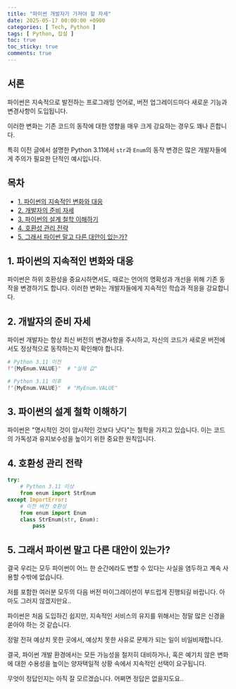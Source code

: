 ```yaml
---
title: "파이썬 개발자가 가져야 할 자세"
date: 2025-05-17 00:00:00 +0900
categories: [ Tech, Python ]
tags: [ Python, 잡설 ]
toc: true
toc_sticky: true
comments: true
---
```


## 서론

파이썬은 지속적으로 발전하는 프로그래밍 언어로, 버전 업그레이드마다 새로운 기능과 변경사항이 도입됩니다. 

이러한 변화는 기존 코드의 동작에 대한 영향을 매우 크게 강요하는 경우도 꽤나 흔합니다. 

특히 이전 글에서 설명한 Python 3.11에서 `str`과 `Enum`의 동작 변경은 많은 개발자들에게 주의가 필요한 단적인 예시입니다.

## 목차
- [1. 파이썬의 지속적인 변화와 대응](#1-파이썬의-지속적인-변화와-대응)
- [2. 개발자의 준비 자세](#2-개발자의-준비-자세)
- [3. 파이썬의 설계 철학 이해하기](#3-파이썬의-설계-철학-이해하기)
- [4. 호환성 관리 전략](#4-호환성-관리-전략)
- [5. 그래서 파이썬 말고 다른 대안이 있는가?](#5-그래서-파이썬-말고-다른-대안이-있는가)

## 1. 파이썬의 지속적인 변화와 대응

파이썬은 하위 호환성을 중요시하면서도, 때로는 언어의 명확성과 개선을 위해 기존 동작을 변경하기도 합니다. 이러한 변화는 개발자들에게 지속적인 학습과 적응을 강요합니다.

## 2. 개발자의 준비 자세

파이썬 개발자는 항상 최신 버전의 변경사항을 주시하고, 자신의 코드가 새로운 버전에서도 정상적으로 동작하는지 확인해야 합니다.

```python
# Python 3.11 이전
f"{MyEnum.VALUE}"  # "실제 값"

# Python 3.11 이후
f"{MyEnum.VALUE}"  # "MyEnum.VALUE"
```

## 3. 파이썬의 설계 철학 이해하기

파이썬은 "명시적인 것이 암시적인 것보다 낫다"는 철학을 가지고 있습니다. 이는 코드의 가독성과 유지보수성을 높이기 위한 중요한 원칙입니다.

## 4. 호환성 관리 전략

```python
try:
    # Python 3.11 이상
    from enum import StrEnum
except ImportError:
    # 이전 버전 호환성
    from enum import Enum
    class StrEnum(str, Enum):
        pass
```

## 5. 그래서 파이썬 말고 다른 대안이 있는가?

결국 우리는 모두 파이썬이 어느 한 순간에라도 변할 수 있다는 사실을 염두하고 계속 사용할 수밖에 없습니다. 

저를 포함한 여러분 모두의 다음 버전 마이그레이션이 부드럽게 진행되길 바랍니다. 아마도 그러지 않겠지만요..

파이썬은 처음 도입하긴 쉽지만, 지속적인 서비스의 유지를 위해서는 정말 많은 신경을 쏟아야 하는 것 같습니다.

정말 전혀 예상치 못한 곳에서, 예상치 못한 사유로 문제가 되는 일이 비일비재합니다.

결국, 파이썬 개발 환경에서는 모든 가능성을 철저히 대비하거나, 혹은 예기치 않은 변화에 대한 수용성을 높이는 양자택일적 상황 속에서 지속적인 선택이 요구됩니다.

무엇이 정답인지는 아직 잘 모르겠습니다. 어쩌면 정답은 없을지도요..